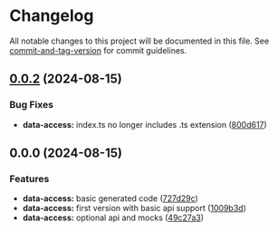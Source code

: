 # Changelog

All notable changes to this project will be documented in this file. See [commit-and-tag-version](https://github.com/absolute-version/commit-and-tag-version) for commit guidelines.

## [0.0.2](https://github.com/Foxandxss/nx-lib-generator/compare/v0.0.0...v0.0.2) (2024-08-15)


### Bug Fixes

* **data-access:** index.ts no longer includes .ts extension ([800d617](https://github.com/Foxandxss/nx-lib-generator/commit/800d617654193d55490ba1b78c39b7b95c5356fc))

## 0.0.0 (2024-08-15)


### Features

* **data-access:** basic generated code ([727d29c](https://github.com/Foxandxss/nx-lib-generator/commit/727d29c609e2a9a9d8b31868dfa325e98f3583c7))
* **data-access:** first version with basic api support ([1009b3d](https://github.com/Foxandxss/nx-lib-generator/commit/1009b3d898e62d7f691fae7a79b0f9ea98bcefd3))
* **data-access:** optional api and mocks ([49c27a3](https://github.com/Foxandxss/nx-lib-generator/commit/49c27a32117ce799b7693a5bba4a9dccd15f3677))

